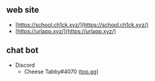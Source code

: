 ## web site
- [https://school.ch1ck.xyz/](https://school.ch1ck.xyz/)
- [https://urlapp.xyz/](https://urlapp.xyz/)

## chat bot
- Discord
    - Cheese Tabby#4070 ([top.gg](https://top.gg/bot/730797542065045504))
